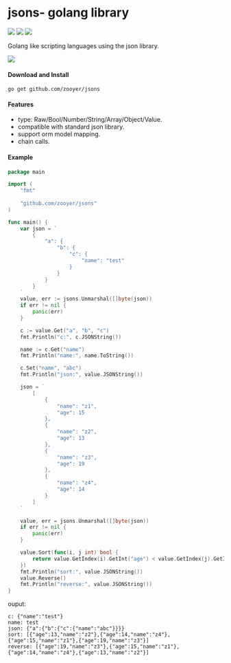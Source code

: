 # jsons- golang library

![](https://travis-ci.org/boennemann/badges.svg?branch=master)  ![](https://img.shields.io/badge/license-MIT-blue.svg)  ![](https://img.shields.io/badge/godoc-reference-blue.svg)

Golang like scripting languages using the json library.

![](https://github.com/golang/go/blob/master/doc/gopher/fiveyears.jpg?raw=true)



#### Download and Install

```shell
go get github.com/zooyer/jsons
```



#### Features

- type: Raw/Bool/Number/String/Array/Object/Value.
- compatible with standard json library.
- support orm model mapping.
- chain calls.



#### Example

```go
package main

import (
	"fmt"
	
	"github.com/zooyer/jsons"
)

func main() {
	var json = `
		{
			"a": {
				"b": {
					"c": {
						"name": "test"
					}
				}
			}
		}
	`
	value, err := jsons.Unmarshal([]byte(json))
	if err != nil {
		panic(err)
	}

	c := value.Get("a", "b", "c")
	fmt.Println("c:", c.JSONString())

	name := c.Get("name")
	fmt.Println("name:", name.ToString())

	c.Set("name", "abc")
	fmt.Println("json:", value.JSONString())

	json = `
		[
			{
				"name": "z1",
				"age": 15
			},
			{
				"name": "z2",
				"age": 13
			},
			{
				"name": "z3",
				"age": 19
			},
			{
				"name": "z4",
				"age": 14
			}
		]
	`

	value, err = jsons.Unmarshal([]byte(json))
	if err != nil {
		panic(err)
	}

	value.Sort(func(i, j int) bool {
		return value.GetIndex(i).GetInt("age") < value.GetIndex(j).GetInt("age")
	})
	fmt.Println("sort:", value.JSONString())
	value.Reverse()
	fmt.Println("reverse:", value.JSONString())
}
```

ouput:

```shell
c: {"name":"test"}
name: test
json: {"a":{"b":{"c":{"name":"abc"}}}}
sort: [{"age":13,"name":"z2"},{"age":14,"name":"z4"},{"age":15,"name":"z1"},{"age":19,"name":"z3"}]
reverse: [{"age":19,"name":"z3"},{"age":15,"name":"z1"},{"age":14,"name":"z4"},{"age":13,"name":"z2"}]
```